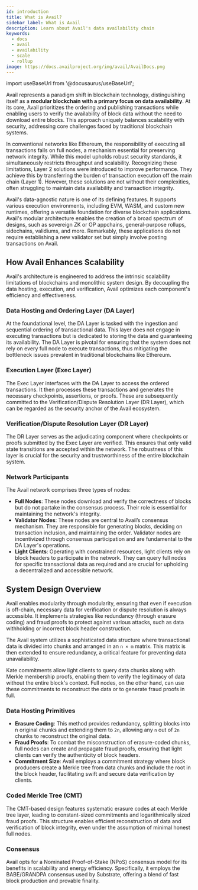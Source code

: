 ```yaml
---
id: introduction
title: What is Avail?
sidebar_label: What is Avail
description: Learn about Avail's data availability chain
keywords:
  - docs
  - avail
  - availability
  - scale
  - rollup
image: https://docs.availproject.org/img/avail/AvailDocs.png
---
```


import useBaseUrl from '@docusaurus/useBaseUrl';

Avail represents a paradigm shift in blockchain technology, distinguishing itself as a **modular blockchain with a primary focus on data availability**. At its core, Avail prioritizes the ordering and publishing transactions while enabling users to verify the availability of block data without the need to download entire blocks. This approach uniquely balances scalability with security, addressing core challenges faced by traditional blockchain systems.

In conventional networks like Ethereum, the responsibility of executing all transactions falls on full nodes, a mechanism essential for preserving network integrity. While this model upholds robust security standards, it simultaneously restricts throughput and scalability. Recognizing these limitations, Layer 2 solutions were introduced to improve performance. They achieve this by transferring the burden of transaction execution off the main chain (Layer 1). However, these solutions are not without their complexities, often struggling to maintain data availability and transaction integrity.

Avail's data-agnostic nature is one of its defining features. It supports various execution environments, including EVM, WASM, and custom new runtimes, offering a versatile foundation for diverse blockchain applications. Avail's modular architecture enables the creation of a broad spectrum of designs, such as sovereign ZK or OP appchains, general-purpose rollups, sidechains, validiums, and more. Remarkably, these applications do not require establishing a new validator set but simply involve posting transactions on Avail.

## How Avail Enhances Scalability

Avail's architecture is engineered to address the intrinsic scalability limitations of blockchains and monolithic system design. By decoupling the data hosting, execution, and verification, Avail optimizes each component's efficiency and effectiveness.

### Data Hosting and Ordering Layer (DA Layer)

At the foundational level, the DA Layer is tasked with the ingestion and sequential ordering of transactional data. This layer does not engage in executing transactions but is dedicated to storing the data and guaranteeing its availability. The DA Layer is pivotal for ensuring that the system does not rely on every full node to execute transactions, thus mitigating the bottleneck issues prevalent in traditional blockchains like Ethereum.

### Execution Layer (Exec Layer)

The Exec Layer interfaces with the DA Layer to access the ordered transactions. It then processes these transactions and generates the necessary checkpoints, assertions, or proofs. These are subsequently committed to the Verification/Dispute Resolution Layer (DR Layer), which can be regarded as the security anchor of the Avail ecosystem.

### Verification/Dispute Resolution Layer (DR Layer)

The DR Layer serves as the adjudicating component where checkpoints or proofs submitted by the Exec Layer are verified. This ensures that only valid state transitions are accepted within the network. The robustness of this layer is crucial for the security and trustworthiness of the entire blockchain system.

### Network Participants

The Avail network comprises three types of nodes:

- **Full Nodes**: These nodes download and verify the correctness of blocks but do not partake in the consensus process. Their role is essential for maintaining the network's integrity.
- **Validator Nodes**: These nodes are central to Avail’s consensus mechanism. They are responsible for generating blocks, deciding on transaction inclusion, and maintaining the order. Validator nodes are incentivized through consensus participation and are fundamental to the DA Layer's operations.
- **Light Clients**: Operating with constrained resources, light clients rely on block headers to participate in the network. They can query full nodes for specific transactional data as required and are crucial for upholding a decentralized and accessible network.

## System Design Overview

Avail enables modularity through modularity, ensuring that even if execution is off-chain, necessary data for verification or dispute resolution is always accessible. It implements strategies like redundancy (through erasure coding) and fraud proofs to protect against various attacks, such as data withholding or incorrect block header construction.

The Avail system utilizes a sophisticated data structure where transactional data is divided into chunks and arranged in an `n × m` matrix. This matrix is then extended to ensure redundancy, a critical feature for preventing data unavailability.

Kate commitments allow light clients to query data chunks along with Merkle membership proofs, enabling them to verify the legitimacy of data without the entire block's context. Full nodes, on the other hand, can use these commitments to reconstruct the data or to generate fraud proofs in full.

### Data Hosting Primitives

- **Erasure Coding**: This method provides redundancy, splitting blocks into n original chunks and extending them to `2n`, allowing any `n` out of `2n` chunks to reconstruct the original data.
- **Fraud Proofs**: To combat the misconstruction of erasure-coded chunks, full nodes can create and propagate fraud proofs, ensuring that light clients can verify the authenticity of block headers.
- **Commitment Size**: Avail employs a commitment strategy where block producers create a Merkle tree from data chunks and include the root in the block header, facilitating swift and secure data verification by clients.

### Coded Merkle Tree (CMT)

The CMT-based design features systematic erasure codes at each Merkle tree layer, leading to constant-sized commitments and logarithmically sized fraud proofs. This structure enables efficient reconstruction of data and verification of block integrity, even under the assumption of minimal honest full nodes.

### Consensus

Avail opts for a Nominated Proof-of-Stake (NPoS) consensus model for its benefits in scalability and energy efficiency. Specifically, it employs the BABE/GRANDPA consensus used by Substrate, offering a blend of fast block production and provable finality.
